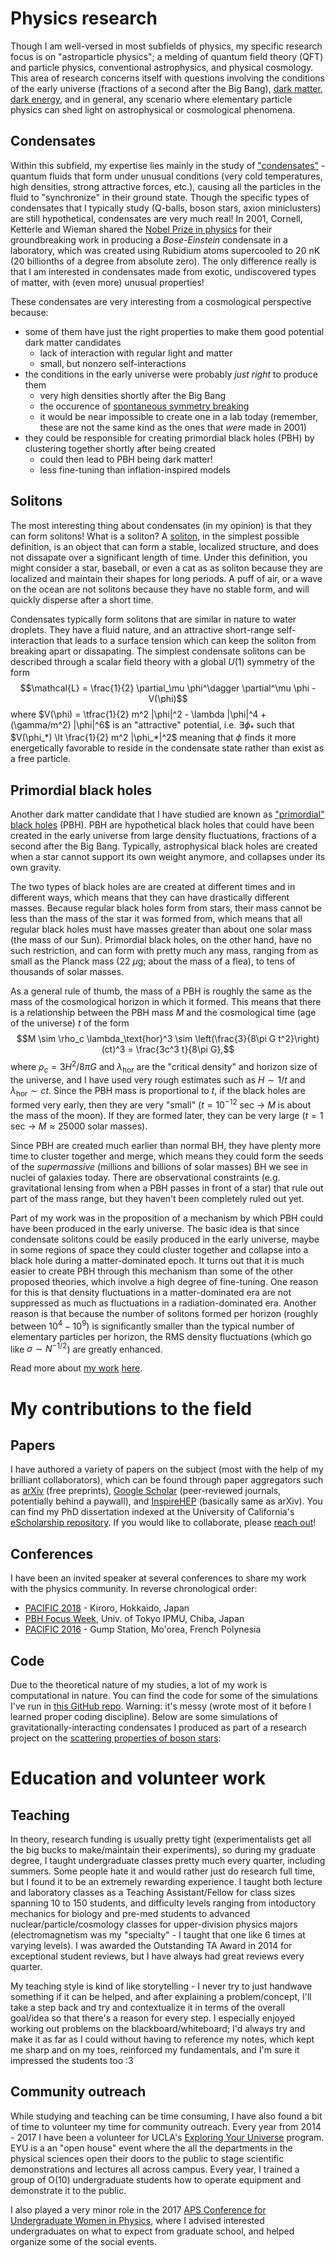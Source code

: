 # Physics research
Though I am well-versed in most subfields of physics, my specific research focus is on "astroparticle physics"; a melding of quantum field theory (QFT) and particle physics, conventional astrophysics, and physical cosmology. This area of research concerns itself with questions involving the conditions of the early universe (fractions of a second after the Big Bang), [dark matter](https://en.wikipedia.org/wiki/Dark_matter), [dark energy](https://en.wikipedia.org/wiki/Dark_energy), and in general, any scenario where elementary particle physics can shed light on astrophysical or cosmological phenomena.

## Condensates
Within this subfield, my expertise lies mainly in the study of ["condensates"](https://en.wikipedia.org/wiki/Bose%E2%80%93Einstein_condensate) - quantum fluids that form under unusual conditions (very cold temperatures, high densities, strong attractive forces, etc.), causing all the particles in the fluid to "synchronize" in their ground state. Though the specific types of condensates that I typically study (Q-balls, boson stars, axion miniclusters) are still hypothetical, condensates are very much real! In 2001, Cornell, Ketterle and Wieman shared the [Nobel Prize in physics](https://www.nobelprize.org/prizes/physics/2001/summary/) for their groundbreaking work in producing a _Bose-Einstein_ condensate in a laboratory, which was created using Rubidium atoms supercooled to 20 nK (20 billionths of a degree from absolute zero). The only difference really is that I am interested in condensates made from exotic, undiscovered types of matter, with (even more) unusual properties!

These condensates are very interesting from a cosmological perspective because:

* some of them have just the right properties to make them good potential dark matter candidates
    * lack of interaction with regular light and matter
    * small, but nonzero self-interactions
* the conditions in the early universe were probably _just right_ to produce them
    * very high densities shortly after the Big Bang
    * the occurence of [spontaneous symmetry breaking](https://en.wikipedia.org/wiki/Spontaneous_symmetry_breaking)
    * it would be near impossible to create one in a lab today (remember, these are not the same kind as the ones that _were_ made in 2001)
* they could be responsible for creating primordial black holes (PBH) by clustering together shortly after being created
    * could then lead to PBH being dark matter!
    * less fine-tuning than inflation-inspired models

## Solitons
The most interesting thing about condensates (in my opinion) is that they can form solitons! What is a soliton? A [soliton](https://en.wikipedia.org/wiki/Soliton), in the simplest possible definition, is an object that can form a stable, localized structure, and does not dissapate over a significant length of time. Under this definition, you might consider a star, baseball, or even a cat as as soliton because they are localized and maintain their shapes for long periods. A puff of air, or a wave on the ocean are not solitons because they have no stable form, and will quickly disperse after a short time.

Condensates typically form solitons that are similar in nature to water droplets. They have a fluid nature, and an attractive short-range self-interaction that leads to a surface tension which can keep the soliton from breaking apart or dissapating. The simplest condensate solitons can be described through a scalar field theory with a global $U(1)$ symmetry of the form
$$\mathcal{L} = \frac{1}{2} \partial_\mu \phi^\dagger \partial^\mu \phi - V(\phi)$$
where $V(\phi) = \tfrac{1}{2} m^2 |\phi|^2 - \lambda |\phi|^4 + (\gamma/m^2) |\phi|^6$ is an "attractive" potential, i.e. $\exists \phi_*$ such that $V(\phi_*) \lt \frac{1}{2} m^2 |\phi_*|^2$ meaning that $\phi$ finds it more energetically favorable to reside in the condensate state rather than exist as a free particle.

## Primordial black holes
Another dark matter candidate that I have studied are known as ["primordial" black holes](https://en.wikipedia.org/wiki/Primordial_black_hole) (PBH). PBH are hypothetical black holes that could have been created in the early universe from large density fluctuations, fractions of a second after the Big Bang. Typically, astrophysical black holes are created when a star cannot support its own weight anymore, and collapses under its own gravity.

The two types of black holes are are created at different times and in different ways, which means that they can have drastically different masses. Because regular black holes form from stars, their mass cannot be less than the mass of the star it was formed from, which means that all regular black holes must have masses greater than about one solar mass (the mass of our Sun). Primordial black holes, on the other hand, have no such restriction, and can form with pretty much any mass, ranging from as small as the Planck mass (22 $\mu$g; about the mass of a flea), to tens of thousands of solar masses.

As a general rule of thumb, the mass of a PBH is roughly the same as the mass of the cosmological horizon in which it formed. This means that there is a relationship between the PBH mass $M$ and the cosmological time (age of the universe) $t$ of the form
$$M \sim \rho_c \lambda_\text{hor}^3 \sim \left(\frac{3}{8\pi G t^2}\right) (ct)^3 = \frac{3c^3 t}{8\pi G},$$
where $\rho_c = 3H^2/8\pi G$ and $\lambda_\text{hor}$ are the "critical density" and horizon size of the universe, and I have used very rough estimates such as $H \sim 1/t$ and $\lambda_\text{hor} \sim ct$. Since the PBH mass is proportional to $t$, if the black holes are formed very early, then they are very "small" ($t=10^{-12}$ sec $\rightarrow$ $M$ is about the mass of the moon). If they are formed later, they can be very large ($t = 1$ sec $\rightarrow$ $M \approx 25000$ solar masses).

Since PBH are created much earlier than normal BH, they have plenty more time to cluster together and merge, which means they could form the seeds of the _supermassive_ (millions and billions of solar masses) BH we see in nuclei of galaxies today. There are observational constraints (e.g. gravitational lensing from when a PBH passes in front of a star) that rule out part of the mass range, but they haven't been completely ruled out yet.

Part of my work was in the proposition of a mechanism by which PBH could have been produced in the early universe. The basic idea is that since condensate solitons could be easily produced in the early universe, maybe in some regions of space they could cluster together and collapse into a black hole during a matter-dominated epoch. It turns out that it is much easier to create PBH through this mechanism than some of the other proposed theories, which involve a high degree of fine-tuning. One reason for this is that density fluctuations in a matter-dominated era are not suppressed as much as fluctuations in a radiation-dominated era. Another reason is that because the number of solitons formed per horizon (roughly between $10^4 - 10^9$) is significantly smaller than the typical number of elementary particles per horizon, the RMS density fluctuations (which go like $\sigma \sim N^{-1/2}$) are greatly enhanced.

Read more about [my work](https://arxiv.org/abs/1612.02529) [here](http://newsroom.ucla.edu/releases/ucla-physicists-propose-new-theories-of-black-holes-from-the-very-early-universe).

# My contributions to the field

## Papers
I have authored a variety of papers on the subject (most with the help of my brilliant collaborators), which can be found through paper aggregators such as [arXiv](https://arxiv.org/search/astro-ph?searchtype=author&query=Cotner%2C+E) (free preprints), [Google Scholar](https://scholar.google.com/citations?user=sERkI8cAAAAJ&hl=en&oi=ao) (peer-reviewed journals, potentially behind a paywall), and [InspireHEP](http://inspirehep.net/search?ln=en&p=a+cotner&of=hb&action_search=Search&sf=earliestdate&so=d) (basically same as arXiv). You can find my PhD dissertation indexed at the University of California's [eScholarship repository](https://escholarship.org/uc/item/8kt7j20g). If you would like to collaborate, please <a href="{{ url_for('about') }}">reach out</a>!

## Conferences
I have been an invited speaker at several conferences to share my work with the physics community. In reverse chronological order:

* [PACIFIC 2018](https://conferences.pa.ucla.edu/pacific-2018/) - Kiroro, Hokkaido, Japan
* [PBH Focus Week](https://indico.ipmu.jp/indico/event/138/), Univ. of Tokyo IPMU, Chiba, Japan
* [PACIFIC 2016](https://conferences.pa.ucla.edu/pacific2016/) - Gump Station, Mo'orea, French Polynesia

## Code
Due to the theoretical nature of my studies, a lot of my work is computational in nature. You can find the code for some of the simulations I've run in [this GitHub repo](https://github.com/ecotner/physics-research). Warning: it's messy (wrote most of it before I learned proper coding discipline). Below are some simulations of gravitationally-interacting condensates I produced as part of a research project on the [scattering properties of boson stars](https://arxiv.org/abs/1608.00547):

<center>
<blockquote class="imgur-embed-pub" lang="en" data-id="a/WLmAJjZ"><a href="//imgur.com/a/WLmAJjZ"></a></blockquote><script async src="//s.imgur.com/min/embed.js" charset="utf-8"></script>
</center>

# Education and volunteer work

## Teaching
In theory, research funding is usually pretty tight (experimentalists get all the big bucks to make/maintain their experiments), so during my graduate degree, I taught undergraduate classes pretty much every quarter, including summers. Some people hate it and would rather just do research full time, but I found it to be an extremely rewarding experience. I taught both lecture and laboratory classes as a Teaching Assistant/Fellow for class sizes spanning 10 to 150 students, and difficulty levels ranging from intoductory mechanics for biology and pre-med students to advanced nuclear/particle/cosmology classes for upper-division physics majors (electromagnetism was my "specialty" - I taught that one like 6 times at varying levels). I was awarded the Outstanding TA Award in 2014 for exceptional student reviews, but I have always had great reviews every quarter.

My teaching style is kind of like storytelling - I never try to just handwave something if it can be helped, and after explaining a problem/concept, I'll take a step back and try and contextualize it in terms of the overall goal/idea so that there's a reason for every step. I especially enjoyed working out problems on the blackboard/whiteboard; I'd always try and make it as far as I could without having to reference my notes, which kept me sharp and on my toes, reinforced my fundamentals, and I'm sure it impressed the students too :3

## Community outreach
While studying and teaching can be time consuming, I have also found a bit of time to volunteer my time for community outreach. Every year from 2014 - 2017 I have been a volunteer for UCLA's [Exploring Your Universe](https://www.exploringyouruniverse.org/) program. EYU is a an "open house" event where the all the departments in the physical sciences open their doors to the public to stage scientific demonstrations and lectures all across campus. Every year, I trained a group of O(10) undergraduate students how to operate equipment and demonstrate it to the public.

I also played a very minor role in the 2017 [APS Conference for Undergraduate Women in Physics](https://conferences.pa.ucla.edu/cuwip-ucla/index.html), where I advised interested undergraduates on what to expect from graduate school, and helped organize some of the social events.
